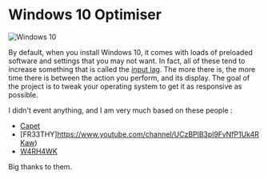 # Windows 10 Optimiser

![Windows 10](https://upload.wikimedia.org/wikipedia/commons/thumb/0/05/Windows_10_Logo.svg/langfr-1920px-Windows_10_Logo.svg.png)

By default, when you install Windows 10, it comes with loads of preloaded software and settings that you may not want.
In fact, all of these tend to increase something that is called the [input lag](https://en.wikipedia.org/wiki/Input_lag). The more there is, the more time there is between the action you perform, and its display.
The goal of the project is to tweak your operating system to get it as responsive as possible.

I didn't event anything, and I am very much based on these people :
* [Capet](https://www.youtube.com/channel/UCNYDmiDIjVlrEhNyTs62DbQ)
* [FR33THY]https://www.youtube.com/channel/UCzBPlB3pl9FvNfP1Uk4RKaw)
* [W4RH4WK](https://github.com/W4RH4WK/Debloat-Windows-10)

Big thanks to them.
